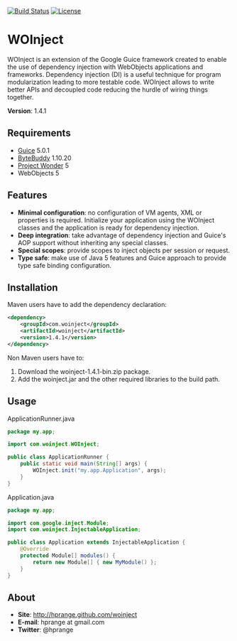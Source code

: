 [![Build Status](https://travis-ci.org/hprange/woinject.svg?branch=master)](https://travis-ci.org/hprange/woinject)
[![License](https://img.shields.io/badge/License-Apache%202.0-blue.svg)](https://opensource.org/licenses/Apache-2.0)

WOInject
========

WOInject is an extension of the Google Guice framework created to enable the use of dependency injection with WebObjects applications and frameworks. Dependency injection (DI) is a useful technique for program modularization leading to more testable code. WOInject allows to write better APIs and decoupled code reducing the hurdle of wiring things together.

**Version**: 1.4.1

Requirements
------------

* [Guice](http://code.google.com/p/google-guice/) 5.0.1
* [ByteBuddy](https://bytebuddy.net) 1.10.20
* [Project Wonder](http://wiki.objectstyle.org/confluence/display/WONDER/Home) 5
* WebObjects 5

Features
--------

* **Minimal configuration**: no configuration of VM agents, XML or properties is required. Initialize your application using the WOInject classes and the application is ready for dependency injection.
* **Deep integration**: take advantage of dependency injection and Guice's AOP support without inheriting any special classes.
* **Special scopes**: provide scopes to inject objects per session or request.
* **Type safe**: make use of Java 5 features and Guice approach to provide type safe binding configuration.


Installation
------------

Maven users have to add the dependency declaration:

```xml
<dependency>
	<groupId>com.woinject</groupId>
	<artifactId>woinject</artifactId>
	<version>1.4.1</version>
</dependency>
```

Non Maven users have to:

1. Download the woinject-1.4.1-bin.zip package.
2. Add the woinject.jar and the other required libraries to the build path.

Usage
-----

ApplicationRunner.java

```java
package my.app;

import com.woinject.WOInject;

public class ApplicationRunner {
	public static void main(String[] args) {
		WOInject.init("my.app.Application", args);
	}
}
```

Application.java

```java
package my.app;

import com.google.inject.Module;
import com.woinject.InjectableApplication;

public class Application extends InjectableApplication {
	@Override
	protected Module[] modules() {
		return new Module[] { new MyModule() };
	}
}
```

About
-----

* **Site**: http://hprange.github.com/woinject
* **E-mail**: hprange at gmail.com
* **Twitter**: @hprange